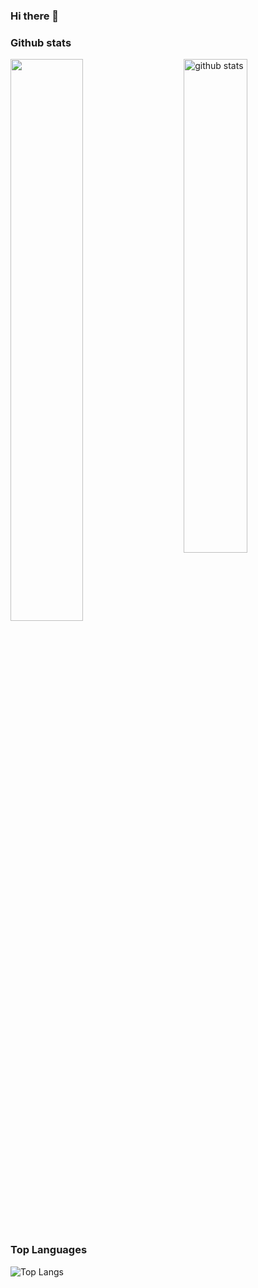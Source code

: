 ### Hi there 👋

<!--
**nasrabadiAM/nasrabadiAM** is a ✨ _special_ ✨ repository because its `README.md` (this file) appears on your GitHub profile.

Here are some ideas to get you started:

- 🔭 I’m currently working on ...
- 🌱 I’m currently learning ...
- 👯 I’m looking to collaborate on ...
- 🤔 I’m looking for help with ...
- 💬 Ask me about ...
- 📫 How to reach me: ...
- 😄 Pronouns: ...
- ⚡ Fun fact: ...
-->


### Github stats
<img src="https://github-readme-stats.vercel.app/api?username=nasrabadiAM&show_icons=true&theme=darcula" alt="github stats" width="45%" align="right"/>

<img src="https://github-readme-streak-stats.herokuapp.com/?user=nasrabadiAM&theme=darcula" width="48%" >


### Top Languages
![Top Langs](https://github-readme-stats.vercel.app/api/top-langs/?username=jakepurple13&layout=compact&theme=darcula)

